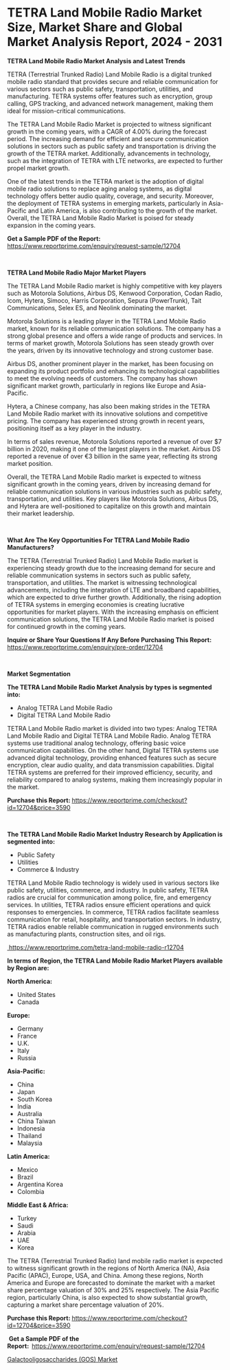 <p><h1>TETRA Land Mobile Radio Market Size, Market Share and Global Market Analysis Report, 2024 - 2031</h1></p><p><strong>TETRA Land Mobile Radio Market Analysis and Latest Trends</strong></p>
<p><p>TETRA (Terrestrial Trunked Radio) Land Mobile Radio is a digital trunked mobile radio standard that provides secure and reliable communication for various sectors such as public safety, transportation, utilities, and manufacturing. TETRA systems offer features such as encryption, group calling, GPS tracking, and advanced network management, making them ideal for mission-critical communications.</p><p>The TETRA Land Mobile Radio Market is projected to witness significant growth in the coming years, with a CAGR of 4.00% during the forecast period. The increasing demand for efficient and secure communication solutions in sectors such as public safety and transportation is driving the growth of the TETRA market. Additionally, advancements in technology, such as the integration of TETRA with LTE networks, are expected to further propel market growth.</p><p>One of the latest trends in the TETRA market is the adoption of digital mobile radio solutions to replace aging analog systems, as digital technology offers better audio quality, coverage, and security. Moreover, the deployment of TETRA systems in emerging markets, particularly in Asia-Pacific and Latin America, is also contributing to the growth of the market. Overall, the TETRA Land Mobile Radio Market is poised for steady expansion in the coming years.</p></p>
<p><strong>Get a Sample PDF of the Report:&nbsp;</strong> <a href="https://www.reportprime.com/enquiry/request-sample/12704">https://www.reportprime.com/enquiry/request-sample/12704</a></p>
<p>&nbsp;</p>
<p><strong>TETRA Land Mobile Radio Major Market Players</strong></p>
<p><p>The TETRA Land Mobile Radio market is highly competitive with key players such as Motorola Solutions, Airbus DS, Kenwood Corporation, Codan Radio, Icom, Hytera, Simoco, Harris Corporation, Sepura (PowerTrunk), Tait Communications, Selex ES, and Neolink dominating the market.</p><p>Motorola Solutions is a leading player in the TETRA Land Mobile Radio market, known for its reliable communication solutions. The company has a strong global presence and offers a wide range of products and services. In terms of market growth, Motorola Solutions has seen steady growth over the years, driven by its innovative technology and strong customer base.</p><p>Airbus DS, another prominent player in the market, has been focusing on expanding its product portfolio and enhancing its technological capabilities to meet the evolving needs of customers. The company has shown significant market growth, particularly in regions like Europe and Asia-Pacific.</p><p>Hytera, a Chinese company, has also been making strides in the TETRA Land Mobile Radio market with its innovative solutions and competitive pricing. The company has experienced strong growth in recent years, positioning itself as a key player in the industry.</p><p>In terms of sales revenue, Motorola Solutions reported a revenue of over $7 billion in 2020, making it one of the largest players in the market. Airbus DS reported a revenue of over €3 billion in the same year, reflecting its strong market position.</p><p>Overall, the TETRA Land Mobile Radio market is expected to witness significant growth in the coming years, driven by increasing demand for reliable communication solutions in various industries such as public safety, transportation, and utilities. Key players like Motorola Solutions, Airbus DS, and Hytera are well-positioned to capitalize on this growth and maintain their market leadership.</p></p>
<p>&nbsp;</p>
<p><strong>What Are The Key Opportunities For TETRA Land Mobile Radio Manufacturers?</strong></p>
<p><p>The TETRA (Terrestrial Trunked Radio) Land Mobile Radio market is experiencing steady growth due to the increasing demand for secure and reliable communication systems in sectors such as public safety, transportation, and utilities. The market is witnessing technological advancements, including the integration of LTE and broadband capabilities, which are expected to drive further growth. Additionally, the rising adoption of TETRA systems in emerging economies is creating lucrative opportunities for market players. With the increasing emphasis on efficient communication solutions, the TETRA Land Mobile Radio market is poised for continued growth in the coming years.</p></p>
<p><strong>Inquire or Share Your Questions If Any Before Purchasing This Report:</strong> <a href="https://www.reportprime.com/enquiry/pre-order/12704">https://www.reportprime.com/enquiry/pre-order/12704</a></p>
<p>&nbsp;</p>
<p><strong>Market Segmentation</strong></p>
<p><strong>The TETRA Land Mobile Radio Market Analysis by types is segmented into:</strong></p>
<p><ul><li>Analog TETRA Land Mobile Radio</li><li>Digital TETRA Land Mobile Radio</li></ul></p>
<p><p>TETRA Land Mobile Radio market is divided into two types: Analog TETRA Land Mobile Radio and Digital TETRA Land Mobile Radio. Analog TETRA systems use traditional analog technology, offering basic voice communication capabilities. On the other hand, Digital TETRA systems use advanced digital technology, providing enhanced features such as secure encryption, clear audio quality, and data transmission capabilities. Digital TETRA systems are preferred for their improved efficiency, security, and reliability compared to analog systems, making them increasingly popular in the market.</p></p>
<p><strong>Purchase this Report:&nbsp;</strong><a href="https://www.reportprime.com/checkout?id=12704&price=3590">https://www.reportprime.com/checkout?id=12704&price=3590</a></p>
<p>&nbsp;</p>
<p><strong>The TETRA Land Mobile Radio Market Industry Research by Application is segmented into:</strong></p>
<p><ul><li>Public Safety</li><li>Utilities</li><li>Commerce & Industry</li></ul></p>
<p><p>TETRA Land Mobile Radio technology is widely used in various sectors like public safety, utilities, commerce, and industry. In public safety, TETRA radios are crucial for communication among police, fire, and emergency services. In utilities, TETRA radios ensure efficient operations and quick responses to emergencies. In commerce, TETRA radios facilitate seamless communication for retail, hospitality, and transportation sectors. In industry, TETRA radios enable reliable communication in rugged environments such as manufacturing plants, construction sites, and oil rigs.</p></p>
<p><a href="https://www.reportprime.com/tetra-land-mobile-radio-r12704">&nbsp;https://www.reportprime.com/tetra-land-mobile-radio-r12704</a></p>
<p><strong>In terms of Region, the TETRA Land Mobile Radio Market Players available by Region are:</strong></p>
<p>
    <p> <strong> North America: </strong>
        <ul>
            <li>United States</li>
            <li>Canada</li>
        </ul>
        </p> 
    <p> <strong> Europe: </strong>
        <ul>
            <li>Germany</li>
            <li>France</li>
            <li>U.K.</li>
            <li>Italy</li>
            <li>Russia</li>
        </ul>
        </p> 
    <p> <strong> Asia-Pacific: </strong>
        <ul>
            <li>China</li>
            <li>Japan</li>
            <li>South Korea</li>
            <li>India</li>
            <li>Australia</li>
            <li>China Taiwan</li>
            <li>Indonesia</li>
            <li>Thailand</li>
            <li>Malaysia</li>
        </ul>
        </p> 
    <p> <strong> Latin America: </strong>
        <ul>
            <li>Mexico</li>
            <li>Brazil</li>
            <li>Argentina Korea</li>
            <li>Colombia</li>
        </ul>
        </p> 
    <p> <strong> Middle East & Africa: </strong>
        <ul>
            <li>Turkey</li>
            <li>Saudi</li>
            <li>Arabia</li>
            <li>UAE</li>
            <li>Korea</li>
        </ul>
    </p>
    </p>
<p><p>The TETRA (Terrestrial Trunked Radio) land mobile radio market is expected to witness significant growth in the regions of North America (NA), Asia Pacific (APAC), Europe, USA, and China. Among these regions, North America and Europe are forecasted to dominate the market with a market share percentage valuation of 30% and 25% respectively. The Asia Pacific region, particularly China, is also expected to show substantial growth, capturing a market share percentage valuation of 20%.</p></p>
<p><strong>Purchase this Report: </strong><a href="https://www.reportprime.com/checkout?id=12704&price=3590">https://www.reportprime.com/checkout?id=12704&price=3590</a></p>
<p>&nbsp;<strong>Get a Sample PDF of the Report:&nbsp;&nbsp;</strong><a href="https://www.reportprime.com/enquiry/request-sample/12704">https://www.reportprime.com/enquiry/request-sample/12704</a></p>
<p><strong></strong></p>
<p><p><a href="https://github.com/RichRobinson5/Market-Research-Report-List-4/blob/main/galactooligosaccharides-gos-market.md">Galactooligosaccharides (GOS) Market</a></p></p>
